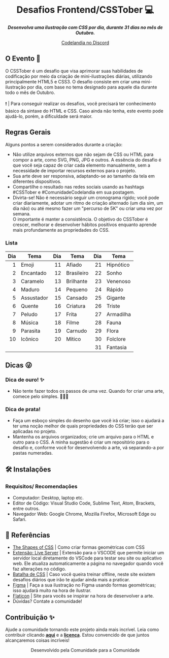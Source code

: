 <h1 align="center">
  Desafios Frontend/CSSTober 💻
</h1>

<p align="center">
	<b><i>Desenvolva uma ilustração com CSS por dia, durante 31 dias no mês de Outubro. </i></b><br>
</p>

<p align="center">
  <a href="https://discord.com/invite/QevDJqCzaY">Codelandia no Discord</a>
</p>

## O Evento 💫 
O CSSTober é um desafio que visa aprimorar suas habilidades de codificação por meio da criação de mini-ilustrações diárias, utilizando principalmente HTML5 e CSS3. O desafio consiste em criar uma mini-ilustração por dia, com base no tema designado para aquele dia durante todo o mês de Outubro. <br><br>
❗️ | Para conseguir realizar os desafios, você precisará ter conhecimento básico da sintaxe do HTML e CSS. Caso ainda não tenha, este evento pode ajudá-lo, porém, a dificuldade será maior. <br>

## Regras Gerais
Alguns pontos a serem considerados durante a criação:
- Não utilize arquivos externos que não sejam de CSS ou HTML para compor a arte, como SVG, PNG, JPG e outros. A essência do desafio é que você seja capaz de criar cada elemento manualmente, sem a necessidade de importar recursos externos para o projeto.
- Sua arte deve ser responsiva, adaptando-se ao tamanho da tela em diferentes dispositivos.
- Compartilhe o resultado nas redes sociais usando as hashtags #CSSTober e #ComunidadeCodelandia em sua postagem.
- Divirta-se! Não é necessário seguir um cronograma rígido; você pode criar diariamente, adotar um ritmo de criação alternado (um dia sim, um dia não) ou até mesmo fazer um "percurso de 5K" ou criar uma vez por semana. <br> O importante é manter a consistência. O objetivo do CSSTober é crescer, melhorar e desenvolver hábitos positivos enquanto aprende mais profundamente as propriedades do CSS.

### Lista

| Dia  | Tema      | Dia  | Tema      | Dia  | Tema      |
|----:|---------------|----:|---------------|----:|---------------|
|   1 | Emoji         |  11 | Afiado        |  21 | Hipnótico     |
|   2 | Encantado     |  12 | Brasileiro    |  22 | Sonho         |
|   3 | Caramelo      |  13 | Brilhante     |  23 | Venenoso      |
|   4 | Maduro        |  14 | Pequeno       |  24 | Rápido        |
|   5 | Assustador    |  15 | Cansado       |  25 | Gigante       |
|   6 | Quente        |  16 | Criatura      |  26 | Triste        |
|   7 | Peludo        |  17 | Frita         |  27 | Armadilha     |
|   8 | Música        |  18 | Filme         |  28 | Fauna         |
|   9 | Parasita      |  19 | Carnudo       |  29 | Flora         |
|  10 | Icônico       |  20 | Mítico        |  30 | Folclore      |
|    |               |    |               |  31 | Fantasia      |

## Dicas 😜

### Dica de ouro! ✨
- Não tente fazer todos os passos de uma vez. Quando for criar uma arte, comece pelo simples. 👶🏾🍼 
### Dica de prata!
- Faça um esboço simples do desenho que você irá criar; isso o ajudará a ter uma noção melhor de quais propriedades do CSS terão que ser aplicadas no projeto.
- Mantenha os arquivos organizados; crie um arquivo para o HTML e outro para o CSS. A minha sugestão é criar um repositório para o desafio e, conforme você for desenvolvendo a arte, vá separando-a por pastas numeradas.

## 🛠️ Instalações

### Requisitos/ Recomendações
- Computador: Desktop, laptop etc.
- Editor de Código: Visual Studio Code, Sublime Text, Atom, Brackets, entre outros.
- Navegador Web: Google Chrome, Mozilla Firefox, Microsoft Edge ou Safari.

## 📎 Referências
- [The Shapes of CSS](https://css-tricks.com/the-shapes-of-css/) | Como criar formas geométricas com CSS
- [Extensão: Live Server](https://marketplace.visualstudio.com/items?itemName=ritwickdey.LiveServer) | Extensão para o VSCODE que permite iniciar um servidor local diretamente do VSCode para testar seu site ou aplicativo web. Ele atualiza automaticamente a página no navegador quando você faz alterações no código.
- [Batalha de CSS](https://cssbattle.dev/) | Caso você queira treinar offline, neste site existem desafios diários que irão te ajudar ainda mais a praticar.
- [Figma](https://pt.duolingo.com/) | Faça a sua ilustração no Figma usando formas geométricas; isso ajudará muito na hora de ilustrar.
- [Flaticon](https://www.flaticon.com/br/) | Site para vocês se inspirar na hora de desenvolver a arte.
- Dúvidas? Contate a comunidade!

## Contribuição ✨
Ajude a comunidade tornando este projeto ainda mais incrível. Leia como contribuir clicando **[aqui](https://github.com/iuricode/desafios-frontend/blob/main/CONTRIBUTING.md)** e a **[licença](https://github.com/iuricode/desafios-frontend/blob/main/LICENSE.md)**. Estou convencido de que juntos alcançaremos coisas incríveis! 

<p align="center"> Desenvolvido pela Comunidade para a Comunidade </p>
